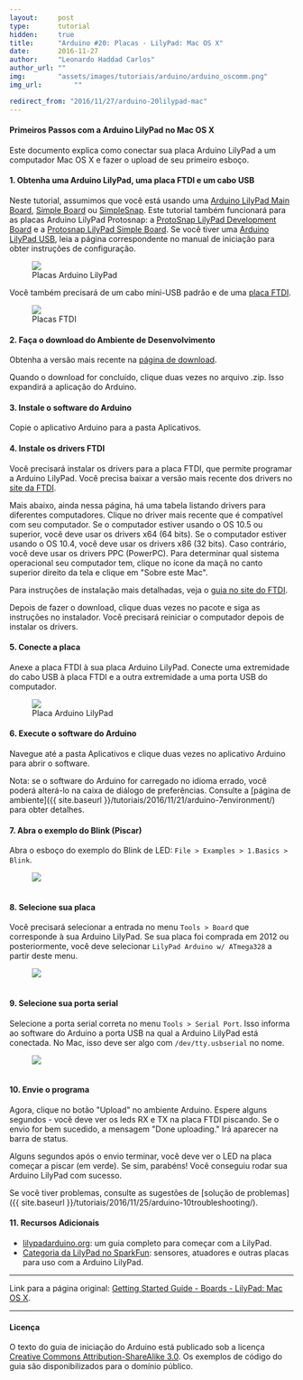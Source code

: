 ```yaml
---
layout:     post
type:       tutorial
hidden:     true
title:      "Arduino #20: Placas - LilyPad: Mac OS X"
date:       2016-11-27
author:     "Leonardo Haddad Carlos"
author_url: ""
img:        "assets/images/tutoriais/arduino/arduino_oscomm.png"
img_url: 		""

redirect_from: "2016/11/27/arduino-20lilypad-mac"
---
```


#### Primeiros Passos com a Arduino LilyPad no Mac OS X

Este documento explica como conectar sua placa Arduino LilyPad a um computador Mac OS X e fazer o upload de seu primeiro esboço.

#### 1. Obtenha uma Arduino LilyPad, uma placa FTDI e um cabo USB

Neste tutorial, assumimos que você está usando uma [Arduino LilyPad Main Board](http://lilypadarduino.org/?p=128), [Simple Board](http://lilypadarduino.org/?p=149) ou [SimpleSnap](http://lilypadarduino.org/?p=289). Este tutorial também funcionará para as placas Arduino LilyPad Protosnap: a [ProtoSnap LilyPad Development Board](http://lilypadarduino.org/?p=489) e a [Protosnap LilyPad Simple Board](http://lilypadarduino.org/?p=1461). Se você tiver uma [Arduino LilyPad USB](http://lilypadarduino.org/?p=1494), leia a página correspondente no manual de iniciação para obter instruções de configuração.

<div class="img-container">
  <figure>
    <img src="{{ site.baseurl }}/assets/images/tutoriais/arduino/lily_boards.jpg">
    <figcaption>Placas Arduino LilyPad</figcaption>
  </figure>
</div>

Você também precisará de um cabo mini-USB padrão e de uma [placa FTDI](http://lilypadarduino.org/?p=452).

<div class="img-container">
  <figure>
    <img src="{{ site.baseurl }}/assets/images/tutoriais/arduino/lily_ftdi.jpg">
    <figcaption>Placas FTDI</figcaption>
  </figure>
</div>

#### 2. Faça o download do Ambiente de Desenvolvimento

Obtenha a versão mais recente na [página de download](https://www.arduino.cc/en/Main/Software).

Quando o download for concluído, clique duas vezes no arquivo .zip. Isso expandirá a aplicação do Arduino.

#### 3. Instale o software do Arduino

Copie o aplicativo Arduino para a pasta Aplicativos.

#### 4. Instale os drivers FTDI

Você precisará instalar os drivers para a placa FTDI, que permite programar a Arduino LilyPad. Você precisa baixar a versão mais recente dos drivers no [site da FTDI](http://www.ftdichip.com/Drivers/VCP.htm).

Mais abaixo, ainda nessa página, há uma tabela listando drivers para diferentes computadores. Clique no driver mais recente que é compatível com seu computador. Se o computador estiver usando o OS 10.5 ou superior, você deve usar os drivers x64 (64 bits). Se o computador estiver usando o OS 10.4, você deve usar os drivers x86 (32 bits). Caso contrário, você deve usar os drivers PPC (PowerPC). Para determinar qual sistema operacional seu computador tem, clique no ícone da maçã no canto superior direito da tela e clique em "Sobre este Mac".

Para instruções de instalação mais detalhadas, veja o [guia no site do FTDI](http://www.ftdichip.com/Support/Documents/InstallGuides.htm).

Depois de fazer o download, clique duas vezes no pacote e siga as instruções no instalador. Você precisará reiniciar o computador depois de instalar os drivers.

#### 5. Conecte a placa

Anexe a placa FTDI à sua placa Arduino LilyPad. Conecte uma extremidade do cabo USB à placa FTDI e a outra extremidade a uma porta USB do computador.

<div class="img-container">
  <figure>
    <img src="{{ site.baseurl }}/assets/images/tutoriais/arduino/lily_board.jpg">
    <figcaption>Placa Arduino LilyPad</figcaption>
  </figure>
</div>

#### 6. Execute o software do Arduino

Navegue até a pasta Aplicativos e clique duas vezes no aplicativo Arduino para abrir o software.

Nota: se o software do Arduino for carregado no idioma errado, você poderá alterá-lo na caixa de diálogo de preferências. Consulte a [página de ambiente]({{ site.baseurl }}/tutoriais/2016/11/21/arduino-7environment/) para obter detalhes.

#### 7. Abra o exemplo do Blink (Piscar)

Abra o esboço do exemplo do Blink de LED: `File > Examples > 1.Basics > Blink`.

<div class="img-container">
  <figure>
    <img class="large" src="{{ site.baseurl }}/assets/images/tutoriais/arduino/lily_blink.png">
    <figcaption>&nbsp;</figcaption>
  </figure>
</div>

#### 8. Selecione sua placa

Você precisará selecionar a entrada no menu `Tools > Board` que corresponde à sua Arduino LilyPad. Se sua placa foi comprada em 2012 ou posteriormente, você deve selecionar `LilyPad Arduino w/ ATmega328` a partir deste menu.

<div class="img-container">
  <figure>
    <img class="large" src="{{ site.baseurl }}/assets/images/tutoriais/arduino/lilymac_chooseboard.png">
    <figcaption>&nbsp;</figcaption>
  </figure>
</div>

#### 9. Selecione sua porta serial

Selecione a porta serial correta no menu `Tools > Serial Port`. Isso informa ao software do Arduino a porta USB na qual a Arduino LilyPad está conectada. No Mac, isso deve ser algo com `/dev/tty.usbserial` no nome.

<div class="img-container">
  <figure>
    <img class="large" src="{{ site.baseurl }}/assets/images/tutoriais/arduino/lilymac_chooseport.png">
    <figcaption>&nbsp;</figcaption>
  </figure>
</div>

#### 10. Envie o programa

Agora, clique no botão "Upload" no ambiente Arduino. Espere alguns segundos - você deve ver os leds RX e TX na placa FTDI piscando. Se o envio for bem sucedido, a mensagem "Done uploading." Irá aparecer na barra de status.

Alguns segundos após o envio terminar, você deve ver o LED na placa começar a piscar (em verde). Se sim, parabéns! Você conseguiu rodar sua Arduino LilyPad com sucesso.

Se você tiver problemas, consulte as sugestões de [solução de problemas]({{ site.baseurl }}/tutoriais/2016/11/25/arduino-10troubleshooting/).

#### 11. Recursos Adicionais

- [lilypadarduino.org](http://lilypadarduino.org/): um guia completo para começar com a LilyPad.
- [Categoria da LilyPad no SparkFun](https://www.sparkfun.com/categories/135): sensores, atuadores e outras placas para uso com a Arduino LilyPad.

----

Link para a página original: [Getting Started Guide - Boards - LilyPad: Mac OS X](https://www.arduino.cc/en/Guide/LilyPadMacOSX).

----

#### Licença

O texto do guia de iniciação do Arduino está publicado sob a licença [Creative Commons Attribution-ShareAlike 3.0](https://creativecommons.org/licenses/by-sa/3.0). Os exemplos de código do guia são disponibilizados para o domínio público.
